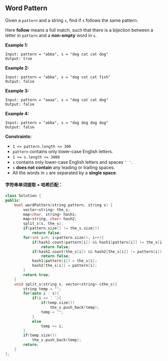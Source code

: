 ## Word Pattern

Given a `pattern` and a string `s`, find if `s` follows the same pattern.

Here **follow** means a full match, such that there is a bijection between a letter in `pattern` and a **non-empty** word in `s`.

**Example 1:**

```
Input: pattern = "abba", s = "dog cat cat dog"
Output: true
```

**Example 2:**

```
Input: pattern = "abba", s = "dog cat cat fish"
Output: false
```

**Example 3:**

```
Input: pattern = "aaaa", s = "dog cat cat dog"
Output: false
```

**Example 4:**

```
Input: pattern = "abba", s = "dog dog dog dog"
Output: false
```

**Constraints:**

- `1 <= pattern.length <= 300`
- `pattern` contains only lower-case English letters.
- `1 <= s.length <= 3000`
- `s` contains only lower-case English letters and spaces `' '`.
- `s` **does not contain** any leading or trailing spaces.
- All the words in `s` are separated by a **single space**.

#### 字符串单词提取 + 哈希匹配：

```c++
class Solution {
public:
    bool wordPattern(string pattern, string s) {
        vector<string> the_s;
        map<char, string> hash1;
        map<string, char> hash2;
        split_s(s, the_s);
        if(pattern.size() != the_s.size())
            return false;
        for(int i=0; i<pattern.size(); i++){
            if(hash1.count(pattern[i]) && hash1[pattern[i]] != the_s[i])
                return false;
            if(hash2.count(the_s[i]) && hash2[the_s[i]] != pattern[i])
                return false;
            hash1[pattern[i]] = the_s[i];
            hash2[the_s[i]] = pattern[i];
        }
        return true;
    }
    void split_s(string s, vector<string> &the_s){
        string temp = "";
        for(auto i : s){
            if(i == ' '){
                if(temp.size())
                    the_s.push_back(temp);
                temp = "";
            }
            else
                temp += i;
        }
        if(temp.size())
            the_s.push_back(temp);
        return;
    }
};
```

